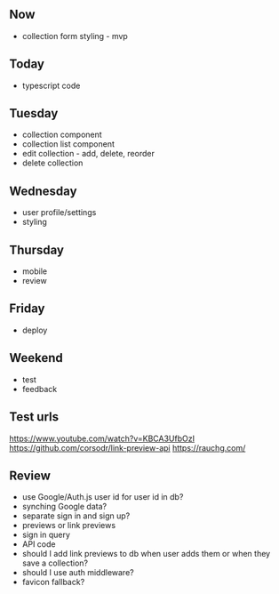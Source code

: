 ## Now
- collection form styling - mvp 

## Today 
- typescript code

## Tuesday 
- collection component 
- collection list component 
- edit collection - add, delete, reorder 
- delete collection 

## Wednesday 
- user profile/settings 
- styling 

## Thursday 
- mobile  
- review 

## Friday 
- deploy 

## Weekend 
- test
- feedback 

## Test urls 
https://www.youtube.com/watch?v=KBCA3UfbOzI 
https://github.com/corsodr/link-preview-api 
https://rauchg.com/ 

## Review 
- use Google/Auth.js user id for user id in db?
- synching Google data?
- separate sign in and sign up?
- previews or link previews 
- sign in query
- API code 
- should I add link previews to db when user adds them or when they save a collection? 
- should I use auth middleware? 
- favicon fallback? 